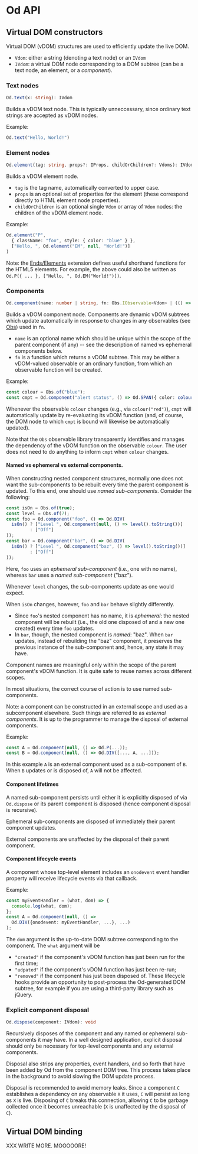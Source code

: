 # Od API

## Virtual DOM constructors

Virtual DOM (vDOM) structures are used to efficiently update the live DOM.

* `Vdom`: either a string (denoting a text node) or an `IVdom`
* `IVdom`: a virtual DOM node corresponding to a DOM subtree (can be a text node, an element, or a _component_).

### Text nodes
```TypeScript
Od.text(x: string): IVdom
```
Builds a vDOM text node.  This is typically unneccessary, since ordinary text strings are accepted as vDOM nodes.

Example:
```TypeScript
Od.text("Hello, World!")
```

### Element nodes
```TypeScript
Od.element(tag: string, props?: IProps, childOrChildren?: Vdoms): IVdom
```
Builds a vDOM element node.
* `tag` is the tag name, automatically converted to upper case.
* `props` is an optional set of properties for the element (these correspond directly to HTML element node properties).
* `childOrChildren` is an optional single `Vdom` or array of `Vdom` nodes: the children of the vDOM element node.

Example: 
```TypeScript
Od.element("P", 
  { className: "foo", style: { color: "blue" } },
  ["Hello, ", Od.element("EM", null, "World!")]
)
```

Note: the [Ends/Elements](../Ends/Elements.ts) extension defines useful shorthand functions for the HTML5 elements.  For example, the above could also be written as `Od.P({ ... }, ["Hello, ", Od.EM("World!")])`.

### Components
```TypeScript
Od.component(name: number | string, fn: Obs.IObservable<Vdom> | (() => Vdom)): IVdom
```
Builds a vDOM component node.  Components are dynamic vDOM subtrees which update automatically in response to changes in any observables (see [Obs](Obs.ts)) used in `fn`.
* `name` is an optional name which should be unique within the scope of the parent component (if any) -- see the description of named vs ephemeral components below.
* `fn` is a function which returns a vDOM subtree.  This may be either a vDOM-valued observable or an ordinary function, from which an observable function will be created.

Example:
```TypeScript
const colour = Obs.of("blue");
const cmpt = Od.component("alert status", () => Od.SPAN({ color: colour() }, "Alert!"));
```
Whenever the observable `colour` changes (e.g., via `colour("red")`), `cmpt` will automatically update by re-evaluating its vDOM function (and, of course, the DOM node to which `cmpt` is bound will likewise be automatically updated).

Note that the `Obs` observable library transparently identifies and manages the dependency of the vDOM function on the observable `colour`.  The user does not need to do anything to inform `cmpt` when `colour` changes.

#### Named vs ephemeral vs external components.

When constructing nested component structures, normally one does not want the sub-components to be rebuilt every time the parent component is updated.  To this end, one should use _named sub-components_.  Consider the following:
```TypeScript
const isOn = Obs.of(true);
const level = Obs.of(7);
const foo = Od.component("foo", () => Od.DIV(
  isOn() ? ["Level ", Od.component(null, () => level().toString())]
         : ["Off"]
));
const bar = Od.component("bar", () => Od.DIV(
  isOn() ? ["Level ", Od.component("baz", () => level().toString())]
         : ["Off"]
));
```
Here, `foo` uses an _ephemeral sub-component_ (i.e., one with no name), whereas `bar` uses a _named sub-component_ ("baz").

Whenever `level` changes, the sub-components update as one would expect.

When `isOn` changes, however, `foo` and `bar` behave slightly differently.  
* Since `foo`'s nested component has no name, it is _ephemeral_: the nested component will be rebuilt (i.e., the old one disposed of and a new one created) every time `foo` updates.  
* In `bar`, though, the nested component is _named_: "baz".  When `bar` updates, instead of rebuilding the "baz" component, it preserves the previous instance of the sub-component and, hence, any state it may have.

Component names are meaningful only within the scope of the parent component's vDOM function.  It is quite safe to reuse names across different scopes.

In most situations, the correct course of action is to use named sub-components.

Note: a component can be constructed in an external scope and used as a subcomponent elsewhere.  Such things are referred to as _external components_.  It is up to the programmer to manage the disposal of external components.

Example:
```TypeScript
const A = Od.component(null, () => Od.P(...));
const B = Od.component(null, () => Od.DIV([..., A, ...]));
```
In this example `A` is an external component used as a sub-component of `B`.  When `B` updates or is disposed of, `A` will not be affected.

#### Component lifetimes

A named sub-component persists until either it is explicitly disposed of via `Od.dispose` or its parent component is disposed (hence component disposal is recursive).  

Ephemeral sub-components are disposed of immediately their parent component updates.

External components are unaffected by the disposal of their parent component.

#### Component lifecycle events

A component whose top-level element includes an `onodevent` event handler property will receive lifecycle events via that callback.

Example:
```TypeScript
const myEventHandler = (what, dom) => {
  console.log(what, dom);
};
const A = Od.component(null, () => 
  Od.DIV({onodevent: myEventHandler, ...}, ...)
);
```
The `dom` argument is the up-to-date DOM subtree corresponding to the component.
The `what` argument will be
* `"created"` if the component's vDOM function has just been run for the first time;
* `"udpated"` if the component's vDOM function has just been re-run;
* `"removed"` if the component has just been disposed of.
These lifecycle hooks provide an opportunity to post-process the Od-generated DOM subtree, for example if you are using a third-party library such as jQuery.

### Explicit component disposal
```TypeScript
Od.dispose(component: IVdom): void
```

Recursively disposes of the component and any named or ephemeral sub-components it may have.  In a well designed application, explicit disposal should only be necessary for top-level components and any external components.

Disposal also strips any properties, event handlers, and so forth that have been added by Od from the component DOM tree.  This process takes place in the background to avoid slowing the DOM update process.

Disposal is recommended to avoid memory leaks.  Since a component `C` establishes a dependency on any observable `X` it uses, `C` will persist as long as `X` is live.  Disposing of `C` breaks this connection, allowing `C` to be garbage collected once it becomes unreachable (`X` is unaffected by the disposal of `C`).

## Virtual DOM binding




XXX WRITE MORE.  MOOOOORE!
